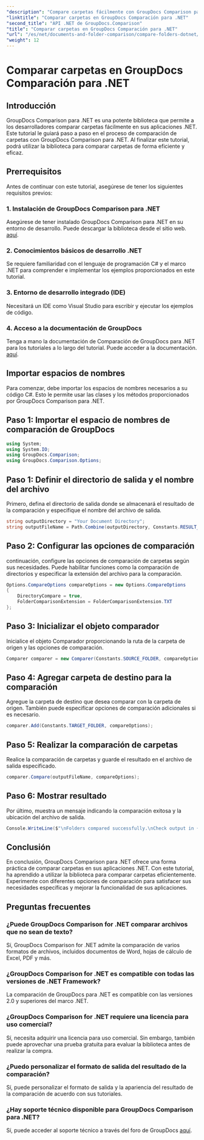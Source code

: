 ```yaml
---
"description": "Compare carpetas fácilmente con GroupDocs Comparison para .NET. Siga nuestro tutorial paso a paso para una comparación eficiente de carpetas. Mejore sus aplicaciones .NET."
"linktitle": "Comparar carpetas en GroupDocs Comparación para .NET"
"second_title": "API .NET de GroupDocs.Comparison"
"title": "Comparar carpetas en GroupDocs Comparación para .NET"
"url": "/es/net/documents-and-folder-comparison/compare-folders-dotnet/"
"weight": 12
---
```


# Comparar carpetas en GroupDocs Comparación para .NET

## Introducción
GroupDocs Comparison para .NET es una potente biblioteca que permite a los desarrolladores comparar carpetas fácilmente en sus aplicaciones .NET. Este tutorial le guiará paso a paso en el proceso de comparación de carpetas con GroupDocs Comparison para .NET. Al finalizar este tutorial, podrá utilizar la biblioteca para comparar carpetas de forma eficiente y eficaz.
## Prerrequisitos
Antes de continuar con este tutorial, asegúrese de tener los siguientes requisitos previos:
### 1. Instalación de GroupDocs Comparison para .NET
Asegúrese de tener instalado GroupDocs Comparison para .NET en su entorno de desarrollo. Puede descargar la biblioteca desde el sitio web. [aquí](https://releases.groupdocs.com/comparison/net/).
### 2. Conocimientos básicos de desarrollo .NET
Se requiere familiaridad con el lenguaje de programación C# y el marco .NET para comprender e implementar los ejemplos proporcionados en este tutorial.
### 3. Entorno de desarrollo integrado (IDE)
Necesitará un IDE como Visual Studio para escribir y ejecutar los ejemplos de código.
### 4. Acceso a la documentación de GroupDocs
Tenga a mano la documentación de Comparación de GroupDocs para .NET para los tutoriales a lo largo del tutorial. Puede acceder a la documentación. [aquí](https://tutorials.groupdocs.com/comparison/net/).

## Importar espacios de nombres
Para comenzar, debe importar los espacios de nombres necesarios a su código C#. Esto le permite usar las clases y los métodos proporcionados por GroupDocs Comparison para .NET.
## Paso 1: Importar el espacio de nombres de comparación de GroupDocs
```csharp
using System;
using System.IO;
using GroupDocs.Comparison;
using GroupDocs.Comparison.Options;
```

## Paso 1: Definir el directorio de salida y el nombre del archivo
Primero, defina el directorio de salida donde se almacenará el resultado de la comparación y especifique el nombre del archivo de salida.
```csharp
string outputDirectory = "Your Document Directory";
string outputFileName = Path.Combine(outputDirectory, Constants.RESULT_FOLDER);
```
## Paso 2: Configurar las opciones de comparación
continuación, configure las opciones de comparación de carpetas según sus necesidades. Puede habilitar funciones como la comparación de directorios y especificar la extensión del archivo para la comparación.
```csharp
Options.CompareOptions compareOptions = new Options.CompareOptions
{
    DirectoryCompare = true,
    FolderComparisonExtension = FolderComparisonExtension.TXT
};
```
## Paso 3: Inicializar el objeto comparador
Inicialice el objeto Comparador proporcionando la ruta de la carpeta de origen y las opciones de comparación.
```csharp
Comparer comparer = new Comparer(Constants.SOURCE_FOLDER, compareOptions);
```
## Paso 4: Agregar carpeta de destino para la comparación
Agregue la carpeta de destino que desea comparar con la carpeta de origen. También puede especificar opciones de comparación adicionales si es necesario.
```csharp
comparer.Add(Constants.TARGET_FOLDER, compareOptions);
```
## Paso 5: Realizar la comparación de carpetas
Realice la comparación de carpetas y guarde el resultado en el archivo de salida especificado.
```csharp
comparer.Compare(outputFileName, compareOptions);
```
## Paso 6: Mostrar resultado
Por último, muestra un mensaje indicando la comparación exitosa y la ubicación del archivo de salida.
```csharp
Console.WriteLine($"\nFolders compared successfully.\nCheck output in {Directory.GetCurrentDirectory()}.");
```

## Conclusión
En conclusión, GroupDocs Comparison para .NET ofrece una forma práctica de comparar carpetas en sus aplicaciones .NET. Con este tutorial, ha aprendido a utilizar la biblioteca para comparar carpetas eficientemente. Experimente con diferentes opciones de comparación para satisfacer sus necesidades específicas y mejorar la funcionalidad de sus aplicaciones.
## Preguntas frecuentes
### ¿Puede GroupDocs Comparison for .NET comparar archivos que no sean de texto?
Sí, GroupDocs Comparison for .NET admite la comparación de varios formatos de archivos, incluidos documentos de Word, hojas de cálculo de Excel, PDF y más.
### ¿GroupDocs Comparison for .NET es compatible con todas las versiones de .NET Framework?
La comparación de GroupDocs para .NET es compatible con las versiones 2.0 y superiores del marco .NET.
### ¿GroupDocs Comparison for .NET requiere una licencia para uso comercial?
Sí, necesita adquirir una licencia para uso comercial. Sin embargo, también puede aprovechar una prueba gratuita para evaluar la biblioteca antes de realizar la compra.
### ¿Puedo personalizar el formato de salida del resultado de la comparación?
Sí, puede personalizar el formato de salida y la apariencia del resultado de la comparación de acuerdo con sus tutoriales.
### ¿Hay soporte técnico disponible para GroupDocs Comparison para .NET?
Sí, puede acceder al soporte técnico a través del foro de GroupDocs [aquí](https://forum.groupdocs.com/c/comparison/12).